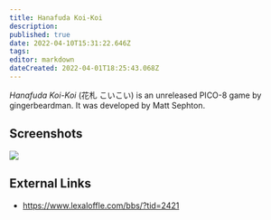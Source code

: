 ```yaml
---
title: Hanafuda Koi-Koi
description: 
published: true
date: 2022-04-10T15:31:22.646Z
tags: 
editor: markdown
dateCreated: 2022-04-01T18:25:43.068Z
---
```


_Hanafuda Koi-Koi_ (<span lang='ja'>花札 こいこい</span>) is an unreleased PICO-8 game by gingerbeardman.
It was developed by Matt Sephton.

## Screenshots

![](https://pbs.twimg.com/media/COIdjyoWUAADNY1.png)

## External Links
- https://www.lexaloffle.com/bbs/?tid=2421